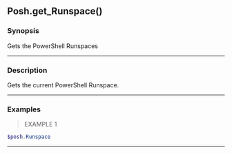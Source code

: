 Posh.get_Runspace()
-------------------




### Synopsis
Gets the PowerShell Runspaces



---


### Description

Gets the current PowerShell Runspace.



---


### Examples
> EXAMPLE 1

```PowerShell
$posh.Runspace
```


---
